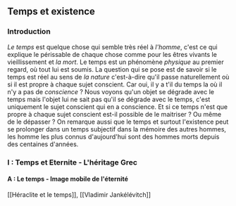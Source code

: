 

## Temps et existence

### Introduction

*Le temps* est quelque chose qui semble très réel à *l'homme*, c'est ce qui explique le périssable de chaque chose comme pour les êtres vivants le vieillissement et *la mort*. Le temps est un phénomène *physique* au premier regard, où tout lui est soumis. La question qui se pose est de savoir si le temps est réel au sens de *la nature* c'est-à-dire qu'il passe naturellement où si il est propre à chaque sujet conscient. Car oui, il y a t'il du temps la où il n'y a pas de *conscience* ? Nous voyons qu'un objet se dégrade avec le temps mais l'objet lui ne sait pas qu'il se dégrade avec le temps, c'est uniquement le sujet conscient qui en a conscience. Et si ce temps n'est que propre à chaque sujet conscient est-il possible de le maitriser ? Ou même de le dépasser ? On remarque aussi que le temps et surtout l'existence peut se prolonger dans un temps subjectif dans la mémoire des autres hommes, les homme les plus connus d'aujourd'hui sont des hommes morts depuis des centaines d'années.

### I : Temps et Eternite - L'héritage Grec

#### A : Le temps - Image mobile de l'éternité

[[Héraclite et le temps]], [[Vladimir Jankélévitch]]


